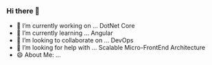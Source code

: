 ### Hi there 👋

<!--
**tavisca-agupta/tavisca-agupta** is a ✨ _special_ ✨ repository because its `README.md` (this file) appears on your GitHub profile.-->

- 🔭 I’m currently working on ... DotNet Core
- 🌱 I’m currently learning ... Angular
- 👯 I’m looking to collaborate on ... DevOps
- 🤔 I’m looking for help with ... Scalable Micro-FrontEnd Architecture
- 😄 About Me: ...
<!-- - 💬 Ask me about ...
- 📫 How to reach me: ...
